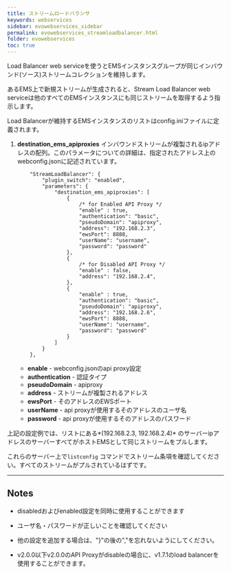 ```yaml
---
title: ストリームロードバランサ
keywords: webservices
sidebar: evowebservices_sidebar
permalink: evowebservices_streamloadbalancer.html
folder: evowebservices
toc: true
---
```


Load Balancer web serviceを使うとEMSインスタンスグループが同じインバウンド(ソース)ストリームコレクションを維持します。

あるEMS上で新規ストリームが生成されると、Stream Load Balancer web serviceは他のすべてのEMSインスタンスにも同じストリームを取得するよう指示します。

Load Balancerが維持するEMSインスタンスのリストはconfig.iniファイルに定義されます。

1. **destination_ems_apiproxies** インバウンドストリームが複製されるipアドレスの配列。このパラメータについての詳細は、指定されたアドレス上のwebconfig.jsonに記述されています。

   ```
       "StreamLoadBalancer": {
           "plugin_switch": "enabled",
           "parameters": {
               "destination_ems_apiproxies": [
                   {
                       /* for Enabled API Proxy */
                       "enable" : true,
                       "authentication": "basic",
                       "pseudoDomain": "apiproxy",
                       "address": "192.168.2.3",
                       "ewsPort": 8888,
                       "userName": "username",
                       "password": "password"
                   },
                   {
                       /* for Disabled API Proxy */
                       "enable" : false,
                       "address": "192.168.2.4",
                   },
                   {
                       "enable" : true,
                       "authentication": "basic",
                       "pseudoDomain": "apiproxy",
                       "address": "192.168.2.6",
                       "ewsPort": 8888,
                       "userName": "username",
                       "password": "password"
                   }
               ]
           }
       },
   ```

   - **enable** - webconfig.jsonのapi proxy設定
   - **authentication** - 認証タイプ
   - **pseudoDomain** - apiproxy
   - **address** - ストリームが複製されるアドレス
   - **ewsPort** - そのアドレスのEWSポート
   - **userName** - api proxyが使用するそのアドレスのユーザ名
   - **password** - api proxyが使用するそのアドレスのパスワード

上記の設定例では、リストにある*(192.168.2.3, 192.168.2.4)* のサーバーipアドレスのサーバーすべてがホストEMSとして同じストリームをプルします。

これらのサーバー上で`listconfig` コマンドでストリーム条項を確認してください。すべてのストリームがプルされているはずです。


------

## Notes

- disabledおよびenabled設定を同時に使用することができます

- ユーザ名・パスワードが正しいことを確認してください

- 他の設定を追加する場合は、"}"の後の","を忘れないようにしてください。

- v2.0.0以下v2.0.0のAPI Proxyがdisableの場合に、v1.7.1のload balancerを使用することができます。


  ​



